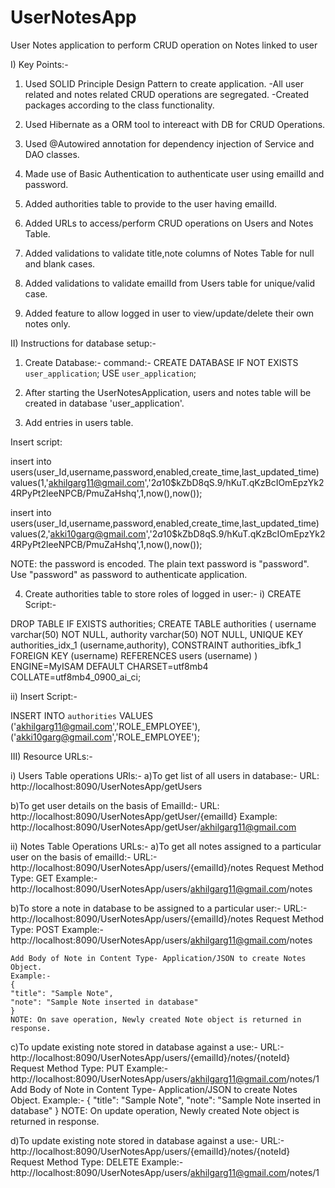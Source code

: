 # UserNotesApp
User Notes application to perform CRUD operation on Notes linked to user

I) Key Points:-
1. Used SOLID Principle Design Pattern to create application.
   -All user related and notes related CRUD operations are segregated.
   -Created packages according to the class functionality.

2. Used Hibernate as a ORM tool to intereact with DB for CRUD Operations.

3. Used @Autowired annotation for dependency injection of Service and DAO classes.

4. Made use of Basic Authentication to authenticate user using emailId and password.

5. Added authorities table to provide to the user having emailId.

6. Added URLs to access/perform CRUD operations on Users and Notes Table. 

7. Added validations to validate title,note columns of Notes Table for null and blank cases.
   
8. Added validations to validate emailId from Users table for unique/valid case.

9. Added feature to allow logged in user to view/update/delete their own notes only.

II) Instructions for database setup:-
1. Create Database:- 
  command:- 
  CREATE DATABASE  IF NOT EXISTS `user_application`;
  USE `user_application`;

2. After starting the UserNotesApplication, users and notes table will be created in database 'user_application'.

3. Add entries in users table.

Insert script: 

insert into users(user_Id,username,password,enabled,create_time,last_updated_time) values(1,'akhilgarg11@gmail.com','$2a$10$kZbD8qS.9/hKuT.qKzBcIOmEpzYk24RPyPt2leeNPCB/PmuZaHshq',1,now(),now());

insert into users(user_Id,username,password,enabled,create_time,last_updated_time) values(2,'akki10garg@gmail.com','$2a$10$kZbD8qS.9/hKuT.qKzBcIOmEpzYk24RPyPt2leeNPCB/PmuZaHshq',1,now(),now());
 
NOTE: the password is encoded. The plain text password is "password". 
Use "password" as password to authenticate application.
	
4. Create authorities table to store roles of logged in user:-
i) CREATE Script:-

DROP TABLE IF EXISTS authorities;
CREATE TABLE authorities (
  username varchar(50) NOT NULL,
  authority varchar(50) NOT NULL,
  UNIQUE KEY authorities_idx_1 (username,authority),
  CONSTRAINT authorities_ibfk_1 FOREIGN KEY (username) REFERENCES users (username)
)  ENGINE=MyISAM DEFAULT CHARSET=utf8mb4 COLLATE=utf8mb4_0900_ai_ci;

ii) Insert Script:-

INSERT INTO `authorities` 
VALUES 
('akhilgarg11@gmail.com','ROLE_EMPLOYEE'),
('akki10garg@gmail.com','ROLE_EMPLOYEE');
 
III) Resource URLs:-

i) Users Table operations URls:-
 a)To get list of all users in database:-
   URL: http://localhost:8090/UserNotesApp/getUsers
  
 b)To get user details on the basis of EmailId:-
   URL: http://localhost:8090/UserNotesApp/getUser/{emailId} 
   Example: http://localhost:8090/UserNotesApp/getUser/akhilgarg11@gmail.com

ii) Notes Table Operations URLs:-
 a)To get all notes assigned to a particular user on the basis of emailId:-
	URL:-http://localhost:8090/UserNotesApp/users/{emailId}/notes
	Request Method Type: GET
	Example:- http://localhost:8090/UserNotesApp/users/akhilgarg11@gmail.com/notes
	
 b)To store a note in database to be assigned to a particular user:-
	URL:-http://localhost:8090/UserNotesApp/users/{emailId}/notes 
	Request Method Type: POST
	Example:- http://localhost:8090/UserNotesApp/users/akhilgarg11@gmail.com/notes
	
	Add Body of Note in Content Type- Application/JSON to create Notes Object.
	Example:- 
	{
	"title": "Sample Note",
	"note": "Sample Note inserted in database"
	}
	NOTE: On save operation, Newly created Note object is returned in response.
	
 c)To update existing note stored in database against a use:-
	URL:-http://localhost:8090/UserNotesApp/users/{emailId}/notes/{noteId}
	Request Method Type: PUT
	Example:- http://localhost:8090/UserNotesApp/users/akhilgarg11@gmail.com/notes/1
	Add Body of Note in Content Type- Application/JSON to create Notes Object.
	Example:- 
	{
	"title": "Sample Note",
	"note": "Sample Note inserted in database"
	}
	NOTE: On update operation, Newly created Note object is returned in response.
	
 d)To update existing note stored in database against a use:-
	URL:-http://localhost:8090/UserNotesApp/users/{emailId}/notes/{noteId}
	Request Method Type: DELETE
	Example:- http://localhost:8090/UserNotesApp/users/akhilgarg11@gmail.com/notes/1
	